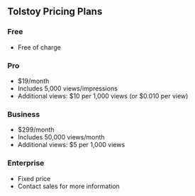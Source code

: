 ## Tolstoy Pricing Plans

### Free
- Free of charge

### Pro
- $19/month
- Includes 5,000 views/impressions
- Additional views: $10 per 1,000 views (or $0.010 per view)

### Business
- $299/month
- Includes 50,000 views/month
- Additional views: $5 per 1,000 views

### Enterprise
- Fixed price
- Contact sales for more information
